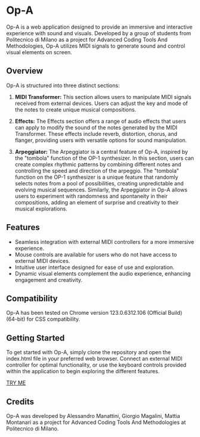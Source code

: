 # Op-A

Op-A is a web application designed to provide an immersive and interactive experience with sound and visuals. Developed by a group of students from Politecnico di Milano as a project for Advanced Coding Tools And Methodologies, Op-A utilizes MIDI signals to generate sound and control visual elements on screen.

## Overview

Op-A is structured into three distinct sections:

1. **MIDI Transformer:** This section allows users to manipulate MIDI signals received from external devices. Users can adjust the key and mode of the notes to create unique musical compositions.

2. **Effects:** The Effects section offers a range of audio effects that users can apply to modify the sound of the notes generated by the MIDI Transformer. These effects include reverb, distortion, chorus, and flanger, providing users with versatile options for sound manipulation.

3. **Arpeggiator:** The Arpeggiator is a central feature of Op-A, inspired by the "tombola" function of the OP-1 synthesizer. In this section, users can create complex rhythmic patterns by combining different notes and controlling the speed and direction of the arpeggio. The "tombola" function on the OP-1 synthesizer is a unique feature that randomly selects notes from a pool of possibilities, creating unpredictable and evolving musical sequences. Similarly, the Arpeggiator in Op-A allows users to experiment with randomness and spontaneity in their compositions, adding an element of surprise and creativity to their musical explorations.

## Features

- Seamless integration with external MIDI controllers for a more immersive experience.
- Mouse controls are available for users who do not have access to external MIDI devices.
- Intuitive user interface designed for ease of use and exploration.
- Dynamic visual elements complement the audio experience, enhancing engagement and creativity.

## Compatibility

Op-A has been tested on Chrome version 123.0.6312.106 (Official Build) (64-bit) for CSS compatibility.

## Getting Started

To get started with Op-A, simply clone the repository and open the index.html file in your preferred web browser. Connect an external MIDI controller for optimal functionality, or use the keyboard controls provided within the application to begin exploring the different features. 

[TRY ME](https://giorgio-magalini.github.io/Op-A/)

## Credits

Op-A was developed by Alessandro Manattini, Giorgio Magalini, Mattia Montanari as a project for Advanced Coding Tools And Methodologies at Politecnico di Milano.
